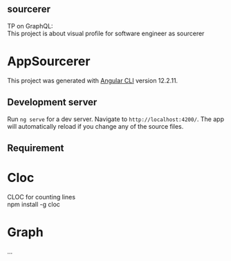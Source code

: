 ## sourcerer

TP on GraphQL: <br>
This project is about visual profile for software engineer as sourcerer

# AppSourcerer

This project was generated with [Angular CLI](https://github.com/angular/angular-cli) version 12.2.11.

## Development server

Run `ng serve` for a dev server. Navigate to `http://localhost:4200/`. The app will automatically reload if you change any of the source files.

## Requirement

# Cloc

CLOC for counting lines <br>
npm install -g cloc

# Graph

...
